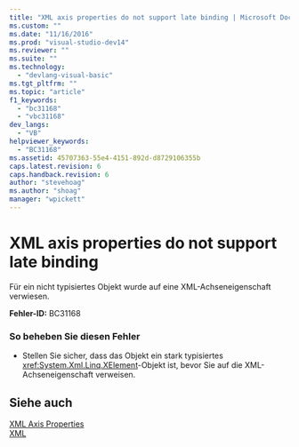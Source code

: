 ```yaml
---
title: "XML axis properties do not support late binding | Microsoft Docs"
ms.custom: ""
ms.date: "11/16/2016"
ms.prod: "visual-studio-dev14"
ms.reviewer: ""
ms.suite: ""
ms.technology: 
  - "devlang-visual-basic"
ms.tgt_pltfrm: ""
ms.topic: "article"
f1_keywords: 
  - "bc31168"
  - "vbc31168"
dev_langs: 
  - "VB"
helpviewer_keywords: 
  - "BC31168"
ms.assetid: 45707363-55e4-4151-892d-d8729106355b
caps.latest.revision: 6
caps.handback.revision: 6
author: "stevehoag"
ms.author: "shoag"
manager: "wpickett"
---
```

# XML axis properties do not support late binding
Für ein nicht typisiertes Objekt wurde auf eine XML\-Achseneigenschaft verwiesen.  
  
 **Fehler\-ID:** BC31168  
  
### So beheben Sie diesen Fehler  
  
-   Stellen Sie sicher, dass das Objekt ein stark typisiertes <xref:System.Xml.Linq.XElement>\-Objekt ist, bevor Sie auf die XML\-Achseneigenschaft verweisen.  
  
## Siehe auch  
 [XML Axis Properties](../../../visual-basic/language-reference/xml-axis/xml-axis-properties.md)   
 [XML](../../../visual-basic/programming-guide/language-features/xml/index.md)